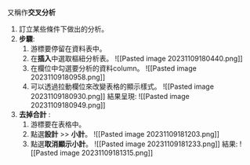 又稱作**交叉分析**

1. 訂立某些條件下做出的分析。
2. **步驟**:
	1. 游標要停留在資料表中。
	2. 在**插入**中選取樞紐分析表。
		![[Pasted image 20231109180440.png]]
	3. 在欄位中勾選要分析的資料column。
		![[Pasted image 20231109180958.png]]
	4. 可以透過拉動欄位來改變表格的顯示樣式。
		![[Pasted image 20231109180930.png]]
		結果呈現:
		![[Pasted image 20231109180949.png]]
3. **去掉合計** : 
	1. 游標要在表格中。
	2. 點選**設計** >> **小計**。
		![[Pasted image 20231109181203.png]]
	3. 點選**取消顯示小計**。
		![[Pasted image 20231109181233.png]]
		結果:
		![[Pasted image 20231109181315.png]]